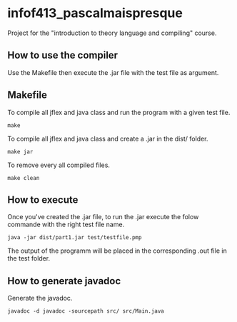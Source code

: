 # infof413_pascalmaispresque

Project for the "introduction to theory language and compiling" course.

## How to use the compiler

Use the Makefile then execute the .jar file with the test file as argument.

## Makefile

To compile all jflex and java class and run the program with a given test file.

```shell
make
```

 To compile all jflex and java class and create a .jar in the dist/ folder.

 ```shell
make jar
```

To remove every all compiled files.

 ```shell
make clean
```

## How to execute

Once you've created the .jar file, to run the .jar execute the folow commande with the right test file name.

```shell
java -jar dist/part1.jar test/testfile.pmp 
```

The output of the programm will be placed in the corresponding .out file in the test folder.

## How to generate javadoc

Generate the javadoc.

```shell
javadoc -d javadoc -sourcepath src/ src/Main.java
```
